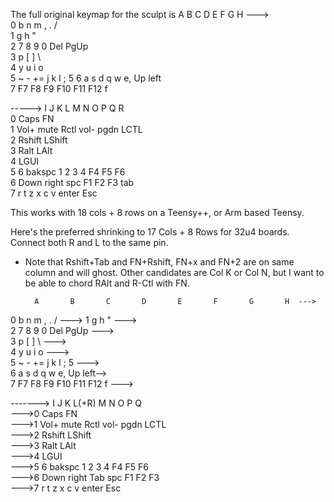 
The full original keymap for the sculpt is 
        A       B       C       D       E       F       G       H   --->  
0       b       n       m       ,       .       /                
1       g       h       "                                          
2       7       8       9       0       Del             PgUp     
3       p       [       ]       \                                
4       y       u       i       o                                      
5       ~       -       +=      j       k       l       ;       5
6       a       s       d       q       w       e,      Up      left    
7       F7      F8      F9      F10     F11     F12             f
    			
----->  I       J       K       L       M       N       O       P       Q       R       
0               Caps                                                            FN      
1                       Vol+    mute    Rctl            vol-    pgdn    LCTL            
2                               Rshift                          LShift                  
3                       Ralt                            LAlt                    
4                                               LGUI                                            
5       6       bakspc  1       2       3       4       F4      F5      F6                      
6       Down    right                           spc     F1      F2      F3      tab             
7       r       t       z       x       c       v               enter   Esc                     

This works with 18 cols + 8  rows on a Teensy++, or Arm based Teensy. 

Here's the preferred shrinking to 17 Cols + 8 Rows for 32u4 boards. 
Connect both R and L  to the same pin. 
- Note that Rshift+Tab and FN+Rshift, FN+x and FN+2 are on same column and will ghost. 
Other candidates are Col K or Col N, but I want to be able to chord RAlt and R-Ctl with FN. 
    			
    			
        A       B       C       D       E       F       G       H  --->
0       b       n       m       ,       .       /                  --->
1       g       h       "                                          --->          
2       7       8       9       0       Del             PgUp       --->          
3       p       [       ]       \                                  --->          
4       y       u       i       o                                  --->               
5       ~       -       +=      j       k       l       ;       5  --->               
6       a       s       d       q       w       e,      Up      left-->     
7       F7      F8      F9      F10     F11     F12             f  --->                  
    			
------->    I       J       K       L(+R)   M      N       O       P       Q    
--->0               Caps           FN                                             
--->1                      Vol+    mute    Rctl            vol-    pgdn    LCTL            
--->2                              Rshift                          LShift                  
--->3                      Ralt                            LAlt                    
--->4                                              LGUI                                            
--->5       6       bakspc  1       2       3       4       F4      F5      F6                      
--->6       Down    right           Tab            spc     F1      F2      F3           
--->7       r       t       z       x       c       v               enter   Esc                     

